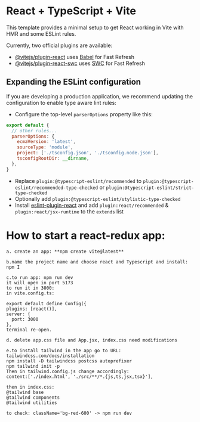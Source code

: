 # React + TypeScript + Vite

This template provides a minimal setup to get React working in Vite with HMR and some ESLint rules.

Currently, two official plugins are available:

- [@vitejs/plugin-react](https://github.com/vitejs/vite-plugin-react/blob/main/packages/plugin-react/README.md) uses [Babel](https://babeljs.io/) for Fast Refresh
- [@vitejs/plugin-react-swc](https://github.com/vitejs/vite-plugin-react-swc) uses [SWC](https://swc.rs/) for Fast Refresh

## Expanding the ESLint configuration

If you are developing a production application, we recommend updating the configuration to enable type aware lint rules:

- Configure the top-level `parserOptions` property like this:

```js
export default {
  // other rules...
  parserOptions: {
    ecmaVersion: 'latest',
    sourceType: 'module',
    project: ['./tsconfig.json', './tsconfig.node.json'],
    tsconfigRootDir: __dirname,
  },
}
```

- Replace `plugin:@typescript-eslint/recommended` to `plugin:@typescript-eslint/recommended-type-checked` or `plugin:@typescript-eslint/strict-type-checked`
- Optionally add `plugin:@typescript-eslint/stylistic-type-checked`
- Install [eslint-plugin-react](https://github.com/jsx-eslint/eslint-plugin-react) and add `plugin:react/recommended` & `plugin:react/jsx-runtime` to the `extends` list
# How to start a react-redux app:
```
a. create an app: **npm create vite@latest**
```
```
b.name the project name and choose react and Typescript and install: npm I
```
```
c.to run app: npm run dev
it will open in port 5173
to run it in 3000:
in vite.config.ts:

export default define Config({
plugins: [react()],
server: {
  port: 3000
},
terminal re-open.
```
```
d. delete app.css file and App.jsx, index.css need modifications
```
```
e.to install tailwind in the app go to URL: tailwindcss.com/docs/installation
npm install -D tailwindcss postcss autoprefixer
npm tailwind init -p
Then in tailwind.config.js change accordingly:
content:['./index.html', './src/**/*.{js,ts,jsx,tsx}'],

then in index.css:
@tailwind base
@tailwind components
@tailwind utilities

to check: className='bg-red-600' -> npm run dev
```
